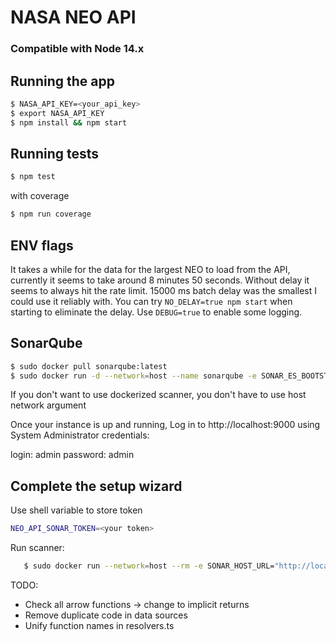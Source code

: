 # NASA NEO API

### Compatible with Node 14.x

## Running the app

```bash
$ NASA_API_KEY=<your_api_key>
$ export NASA_API_KEY
$ npm install && npm start
```

## Running tests
```bash
$ npm test
```
with coverage

```bash
$ npm run coverage
```

## ENV flags

It takes a while for the data for the largest NEO to load from the API, currently it seems to take around 8 minutes 50 seconds. Without delay it seems to always hit the rate limit. 15000 ms batch delay was the smallest I could use it reliably with. You can try `NO_DELAY=true npm start` when starting to eliminate the delay. Use `DEBUG=true` to enable some logging.

## SonarQube

```bash
$ sudo docker pull sonarqube:latest
$ sudo docker run -d --network=host --name sonarqube -e SONAR_ES_BOOTSTRAP_CHECKS_DISABLE=true sonarqube:latest
```

If you don't want to use dockerized scanner, you don't have to use host network argument

Once your instance is up and running, Log in to http://localhost:9000 using System Administrator credentials:

login: admin
password: admin

## Complete the setup wizard

Use shell variable to store token

```bash
NEO_API_SONAR_TOKEN=<your token>
```

Run scanner:

```bash
   $ sudo docker run --network=host --rm -e SONAR_HOST_URL="http://localhost:9000" -e SONAR_LOGIN="${NEO_API_SONAR_TOKEN}" -v "${PWD}:/usr/src" sonarsource/sonar-scanner-cli
```

TODO:

- Check all arrow functions -> change to implicit returns
- Remove duplicate code in data sources
- Unify function names in resolvers.ts
